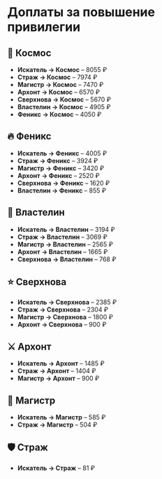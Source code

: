 # Доплаты за повышение привилегии  

## 🚀 Космос  
- **Искатель → Космос** – 8055 ₽  
- **Страж → Космос** – 7974 ₽  
- **Магистр → Космос** – 7470 ₽  
- **Архонт → Космос** – 6570 ₽  
- **Сверхнова → Космос** – 5670 ₽  
- **Властелин → Космос** – 4905 ₽  
- **Феникс → Космос** – 4050 ₽  

## 🔥 Феникс  
- **Искатель → Феникс** – 4005 ₽  
- **Страж → Феникс** – 3924 ₽  
- **Магистр → Феникс** – 3420 ₽  
- **Архонт → Феникс** – 2520 ₽  
- **Сверхнова → Феникс** – 1620 ₽  
- **Властелин → Феникс** – 855 ₽  

## 👑 Властелин  
- **Искатель → Властелин** – 3194 ₽  
- **Страж → Властелин** – 3069 ₽  
- **Магистр → Властелин** – 2565 ₽  
- **Архонт → Властелин** – 1665 ₽  
- **Сверхнова → Властелин** – 768 ₽  

## ⭐ Сверхнова  
- **Искатель → Сверхнова** – 2385 ₽  
- **Страж → Сверхнова** – 2304 ₽  
- **Магистр → Сверхнова** – 1800 ₽  
- **Архонт → Сверхнова** – 900 ₽  

## ⚔️ Архонт  
- **Искатель → Архонт** – 1485 ₽  
- **Страж → Архонт** – 1404 ₽  
- **Магистр → Архонт** – 900 ₽  

## 📜 Магистр  
- **Искатель → Магистр** – 585 ₽  
- **Страж → Магистр** – 504 ₽  

## 🛡️ Страж  
- **Искатель → Страж** – 81 ₽  
